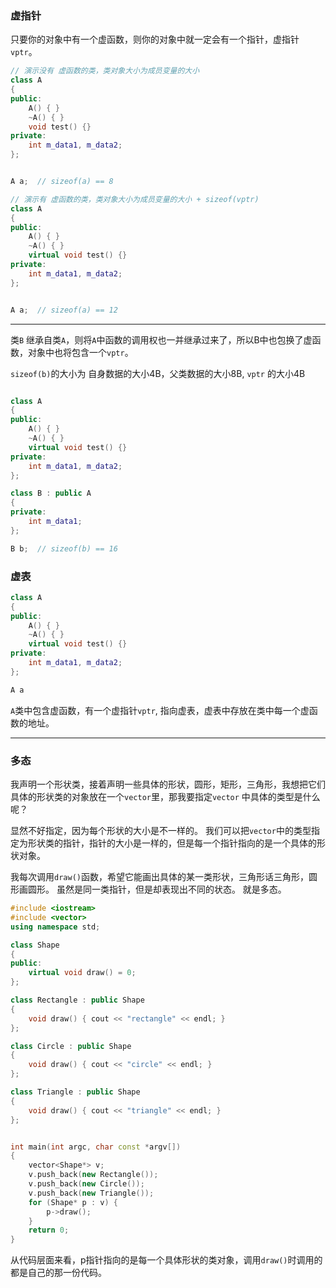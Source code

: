 


### 虚指针

只要你的对象中有一个虚函数，则你的对象中就一定会有一个指针，虚指针`vptr`。

```cpp
// 演示没有 虚函数的类，类对象大小为成员变量的大小
class A
{
public:
    A() { }
    ~A() { }
    void test() {}
private:
    int m_data1, m_data2;
};


A a;  // sizeof(a) == 8
```


```cpp
// 演示有 虚函数的类，类对象大小为成员变量的大小 + sizeof(vptr)
class A
{
public:
    A() { }
    ~A() { }
    virtual void test() {}
private:
    int m_data1, m_data2;
};


A a;  // sizeof(a) == 12
```

--------------------------

类`B` 继承自类`A`，则将`A`中函数的调用权也一并继承过来了，所以B中也包换了虚函数，对象中也将包含一个`vptr`。

`sizeof(b)`的大小为 自身数据的大小4B，父类数据的大小8B, `vptr` 的大小4B

```cpp

class A
{
public:
    A() { }
    ~A() { }
    virtual void test() {}
private:
    int m_data1, m_data2;
};

class B : public A
{
private:
    int m_data1;
};

B b;  // sizeof(b) == 16
```

### 虚表

```cpp
class A
{
public:
    A() { }
    ~A() { }
    virtual void test() {}
private:
    int m_data1, m_data2;
};

A a
```

`A`类中包含虚函数，有一个虚指针`vptr`, 指向虚表，虚表中存放在类中每一个虚函数的地址。


-----------------------------------
### 多态

我声明一个形状类，接着声明一些具体的形状，圆形，矩形，三角形，我想把它们具体的形状类的对象放在一个`vector`里，那我要指定`vector` 中具体的类型是什么呢？

显然不好指定，因为每个形状的大小是不一样的。 我们可以把`vector`中的类型指定为形状类的指针，指针的大小是一样的，但是每一个指针指向的是一个具体的形状对象。

我每次调用`draw()`函数，希望它能画出具体的某一类形状，三角形话三角形，圆形画圆形。 虽然是同一类指针，但是却表现出不同的状态。 就是多态。


```cpp
#include <iostream>
#include <vector>
using namespace std;

class Shape
{
public:
    virtual void draw() = 0;
};

class Rectangle : public Shape
{
    void draw() { cout << "rectangle" << endl; }
};

class Circle : public Shape
{
    void draw() { cout << "circle" << endl; }
};

class Triangle : public Shape
{
    void draw() { cout << "triangle" << endl; }
};


int main(int argc, char const *argv[])
{
    vector<Shape*> v;
    v.push_back(new Rectangle());
    v.push_back(new Circle());
    v.push_back(new Triangle());
    for (Shape* p : v) {
        p->draw();
    }
    return 0;
}
```

从代码层面来看，p指针指向的是每一个具体形状的类对象，调用`draw()`时调用的都是自己的那一份代码。





